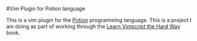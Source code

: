 #Vim Plugin for Potion language

This is a vim plugin for the [Potion](http://fogus.github.io/potion/index.html) programming language. This is a project I am doing as part of working through the [Learn Vimscript the Hard Way](http://learnvimscriptthehardway.stevelosh.com/) book.


